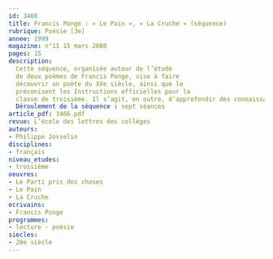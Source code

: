```yaml
---
id: 3466
title: Francis Ponge : « Le Pain », « La Cruche » (séquence)
rubrique: Poésie [3e] 
annee: 1999
magazine: n°11 15 mars 2000
pages: 15
description: 
  Cette séquence, organisée autour de l’étude
  de deux poèmes de Francis Ponge, vise à faire
  découvrir un poète du XXe siècle, ainsi que le
  préconisent les Instructions officielles pour la
  classe de troisième. Il s’agit, en outre, d’approfondir des connaissances dans le domaine de la langue, d’améliorer des pratiques d’écriture et de réfléchir sur la spécificité, la singularité du texte poétique. En effet, l’apparente simplicité des textes de Ponge semble être un bon point de départ pour s’interroger sur ce qu’est la poésie, sur ce qui distingue le texte poétique des autres textes.
  Déroulement de la séquence : sept séances
article_pdf: 3466.pdf
revue: L’école des lettres des collèges
auteurs:
- Philippe Josselin
disciplines:
- français
niveau_etudes:
- troisième
oeuvres:
- Le Parti pris des choses
- Le Pain
- La Cruche
ecrivains:
- Francis Ponge
programmes:
- lecture - poésie
siecles:
- 20e siècle
---
```

